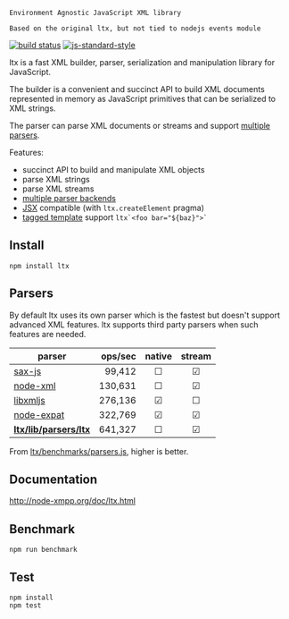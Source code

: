 

`Environment Agnostic JavaScript XML library`

`Based on the original ltx, but not tied to nodejs events module`

[![build status](https://img.shields.io/travis/node-xmpp/ltx/master.svg?style=flat-square)](https://travis-ci.org/node-xmpp/ltx/branches)
[![js-standard-style](https://img.shields.io/badge/code%20style-standard-brightgreen.svg?style=flat-square)](http://standardjs.com/)

ltx is a fast XML builder, parser, serialization and manipulation library for JavaScript.

The builder is a convenient and succinct API to build XML documents represented in memory as JavaScript primitives that can be serialized to XML strings.

The parser can parse XML documents or streams and support [multiple parsers](#parsers).

Features:
* succinct API to build and manipulate XML objects
* parse XML strings
* parse XML streams
* [multiple parser backends](#parsers)
* [JSX](https://facebook.github.io/jsx/) compatible (with `ltx.createElement` pragma)
* [tagged template](https://developer.mozilla.org/en/docs/Web/JavaScript/Reference/template_strings) support `` ltx`<foo bar="${baz}">` ``

## Install

`npm install ltx`

## Parsers

By default ltx uses its own parser which is the fastest but doesn't support advanced XML features.
ltx supports third party parsers when such features are needed.

| parser                                                                                     | ops/sec | native | stream |
|--------------------------------------------------------------------------------------------|--------:|:------:|:------:|
| [sax-js](https://github.com/isaacs/sax-js)                                                 |  99,412 | ☐      | ☑      |
| [node-xml](https://github.com/dylang/node-xml)                                             | 130,631 | ☐      | ☑      |
| [libxmljs](https://github.com/polotek/libxmljs)                                            | 276,136 | ☑      | ☐      |
| [node-expat](https://github.com/node-xmpp/node-expat)                                      | 322,769 | ☑      | ☑      |
| **[ltx/lib/parsers/ltx](https://github.com/node-xmpp/ltx/blob/master/lib/parsers/ltx.js)** | 641,327 | ☐      | ☑      |


From [ltx/benchmarks/parsers.js](https://github.com/node-xmpp/ltx/blob/master/benchmarks/parsers.js), higher is better.

## Documentation

http://node-xmpp.org/doc/ltx.html

## Benchmark

```
npm run benchmark
```

## Test

```
npm install
npm test
```
